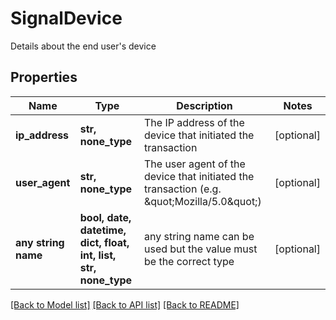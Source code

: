 # SignalDevice

Details about the end user's device

## Properties
Name | Type | Description | Notes
------------ | ------------- | ------------- | -------------
**ip_address** | **str, none_type** | The IP address of the device that initiated the transaction | [optional] 
**user_agent** | **str, none_type** | The user agent of the device that initiated the transaction (e.g. \&quot;Mozilla/5.0\&quot;) | [optional] 
**any string name** | **bool, date, datetime, dict, float, int, list, str, none_type** | any string name can be used but the value must be the correct type | [optional]

[[Back to Model list]](../README.md#documentation-for-models) [[Back to API list]](../README.md#documentation-for-api-endpoints) [[Back to README]](../README.md)


